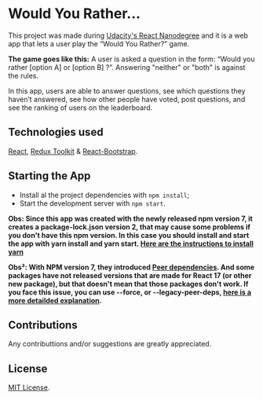 # Would You Rather...
This project was made during [Udacity's React Nanodegree](https://www.udacity.com/course/react-nanodegree--nd019) and it is a web app that lets a user play the “Would You Rather?” game.

**The game goes like this:** A user is asked a question in the form: “Would you rather [option A] or [option B] ?”. Answering "neither" or "both" is against the rules.

In this app, users are able to answer questions, see which questions they haven’t answered, see how other people have voted, post questions, and see the ranking of users on the leaderboard.

## Technologies used

[React](https://reactjs.org/), [Redux Toolkit](https://redux-toolkit.js.org/) & [React-Bootstrap](https://react-bootstrap.github.io/).

## Starting the App
- Install al the project dependencies with `npm install`;
- Start the development server with `npm start`.

**Obs: Since this app was created with the newly released npm version 7, it creates a package-lock.json version 2, that may cause some problems if you don't have this npm version. In this case you should install and start the app with yarn install and yarn start. [Here are the instructions to install yarn](https://yarnpkg.com/getting-started/install)**

**Obs²: With NPM version 7, they introduced [Peer dependencies](https://github.blog/2021-02-02-npm-7-is-now-generally-available/#peer-dependencies). And some packages have not released versions that are made for React 17 (or other new package), but that doesn't mean that those packages don't work. If you face this issue, you can use --force, or --legacy-peer-deps, [here is a more detailded explanation](https://stackoverflow.com/questions/66020820/npm-when-to-use-force-and-legacy-peer-deps/66035709).**

## Contributions
Any contributtions and/or suggestions are greatly appreciated.

## License
[MIT License](https://opensource.org/licenses/MIT).

